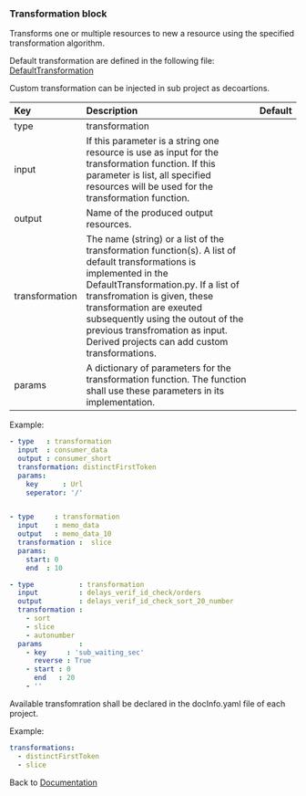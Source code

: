 ### <a name="manual"></a> Transformation block

Transforms one or multiple resources to new a resource using the specified transformation algorithm.

Default transformation are defined in the following file:
[DefaultTransformation](../../../noWord/common/DefaultTransformation.py)

Custom transformation can be injected in sub project as decoartions.


| Key       |      Description      | Default |
|:----------|:--------------------- |:-------------- |
| type      | transformation                |        |
| input     | If this parameter is a string one resource is use as input for the transformation function. If this parameter is  list, all specified resources will be used for the transformation function.   |        |
| output    |  Name of the produced output resources.     |        |
| transformation    |  The name (string) or a list of the transformation function(s). A list of default transformations is implemented in the DefaultTransformation.py. If a list of transfromation is given, these transformation are exeuted subsequently using the outout of the previous transfromation as input. Derived projects can add custom transformations.   |
| params    |  A dictionary of parameters for the transformation function. The function shall use these parameters in its implementation.       |  |

Example:
```YAML
- type   : transformation
  input  : consumer_data
  output : consumer_short
  transformation: distinctFirstToken
  params:
    key      : Url
    seperator: '/'


- type     : transformation
  input    : memo_data
  output   : memo_data_10
  transformation :  slice
  params:
    start: 0
    end  : 10

- type           : transformation
  input          : delays_verif_id_check/orders
  output         : delays_verif_id_check_sort_20_number
  transformation :
    - sort
    - slice
    - autonumber
  params         :
    - key     : 'sub_waiting_sec'
      reverse : True
    - start : 0
      end   : 20
    - ''
```

Available transfomration shall be declared in the docInfo.yaml file of
each project.

Example:
```YAML
transformations:
  - distinctFirstToken
  - slice

```

Back to [Documentation](../../../README.md#block_data)
